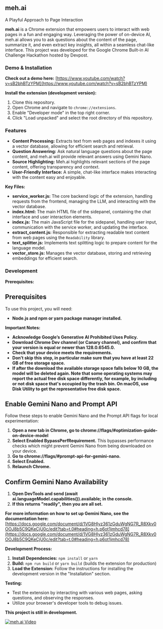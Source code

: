 ## meh.ai  
A Playful Approach to Page Interaction

**meh.ai** is a Chrome extension that empowers users to interact with web pages in a fun and engaging way. Leveraging the power of on-device AI, meh.ai allows you to ask questions about the content of the page, summarize it, and even extract key insights, all within a seamless chat-like interface. This project was developed for the Google Chrome Built-in AI Challenge Hackathon hosted by Devpost.

### Demo & Installation

**Check out a demo here:** [https://www.youtube.com/watch?v=sB2bhBTzYPM](https://www.youtube.com/watch?v=sB2bhBTzYPM)

**Install the extension (development version):**

1. Clone this repository.
2. Open Chrome and navigate to `chrome://extensions`.
3. Enable "Developer mode" in the top right corner.
4. Click "Load unpacked" and select the root directory of this repository.

### Features

- **Content Processing:** Extracts text from web pages and indexes it using a vector database, allowing for efficient search and retrieval.
- **Question Answering:** Ask natural language questions about the page content, and meh.ai will provide relevant answers using Gemini Nano.
- **Source Highlighting:** Meh.ai highlights relevant sections of the page content, offering transparency and context.
- **User-Friendly Interface:**  A simple, chat-like interface makes interacting with the content easy and enjoyable. 

**Key Files:**

- **service_worker.js:**  The core backend logic of the extension, handling requests from the frontend, managing the LLM, and interacting with the vector database.
- **index.html:**  The main HTML file of the sidepanel, containing the chat interface and user interaction elements.
- **index.js:** The main JavaScript file for the sidepanel, handling user input, communication with the service worker, and updating the interface.
- **extract_content.js:** Responsible for extracting readable text content from web pages using the `Readability` library.
- **text_splitter.js:** Implements text splitting logic to prepare content for the language model.
- **vector_store.js:**  Manages the vector database, storing and retrieving embeddings for efficient search.

### Development

**Prerequisites:**

## Prerequisites

To use this project, you will need:

* **Node.js and npm or yarn package manager installed.**

**Important Notes:**

* **Acknowledge Google’s Generative AI Prohibited Uses Policy.**
* **Download Chrome Dev channel (or Canary channel), and confirm that your version is equal or newer than 128.0.6545.0.**
* **Check that your device meets the requirements.**
* **Don’t skip this step, in particular make sure that you have at least 22 GB of free storage space.**
* **If after the download the available storage space falls below 10 GB, the model will be deleted again. Note that some operating systems may report the actual free disk space differently, for example, by including or not disk space that's occupied by the trash bin. On macOS, use Disk Utility to get the representative free disk space.**

## Enable Gemini Nano and Prompt API

Follow these steps to enable Gemini Nano and the Prompt API flags for local experimentation:

1. **Open a new tab in Chrome, go to chrome://flags/#optimization-guide-on-device-model**
2. **Select Enabled BypassPerfRequirement.** This bypasses performance checks which might prevent Gemini Nano from being downloaded on your device.
3. **Go to chrome://flags/#prompt-api-for-gemini-nano.**
4. **Select Enabled.**
5. **Relaunch Chrome.**

## Confirm Gemini Nano Availability

1. **Open DevTools and send (await ai.languageModel.capabilities()).available; in the console.**
2. **If this returns "readily", then you are all set.** 


**For more information on how to set up Gemini Nano, see the documentation here:** [https://docs.google.com/document/d/1VG8HIyz361zGduWgNG7R_R8Xkv0OOJ8b5C9QKeCjU0c/edit?tab=t.0#heading=h.p6ot1jmhcd78](https://docs.google.com/document/d/1VG8HIyz361zGduWgNG7R_R8Xkv0OOJ8b5C9QKeCjU0c/edit?tab=t.0#heading=h.p6ot1jmhcd78)

**Development Process:**

1. **Install Dependencies:** `npm install` or `yarn` 
2. **Build:** `npm run build` or `yarn build` (builds the extension for production)
3. **Load the Extension:**  Follow the instructions for installing the development version in the "Installation" section.

**Testing:**

- Test the extension by interacting with various web pages, asking questions, and observing the responses.
- Utilize your browser's developer tools to debug issues.

**This project is still in development.** 

[![meh.ai Video](https://img.youtube.com/vi/sB2bhBTzYPM/0.jpg)](https://www.youtube.com/watch?v=sB2bhBTzYPM "meh.ai Video")
